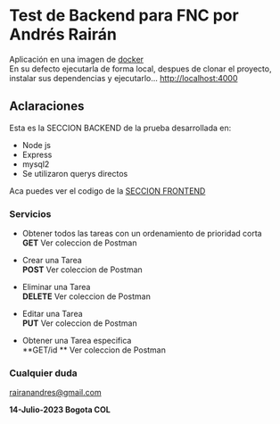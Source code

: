 # Test de Backend para FNC por Andrés Rairán

Aplicación en una imagen de [docker](http://localhost:4000/) \
En su defecto ejecutarla de forma local, despues de clonar el proyecto, instalar sus dependencias y ejecutarlo... [http://localhost:4000](http://localhost:4000)

## Aclaraciones
Esta es la SECCION BACKEND de la prueba desarrollada en:

- Node js
- Express
- mysql2
- Se utilizaron querys directos

Aca puedes ver el codigo de la [SECCION FRONTEND](https://github.com/Andrair/test_fnc_frontend)

### **Servicios**

- Obtener todos las tareas con un ordenamiento de prioridad corta\
  **GET** Ver coleccion de Postman 

- Crear una Tarea \
  **POST** Ver coleccion de Postman 

- Eliminar una Tarea \
  **DELETE** Ver coleccion de Postman 

- Editar una Tarea \
  **PUT** Ver coleccion de Postman

- Obtener una Tarea especifica \
  **GET/id ** Ver coleccion de Postman 

### Cualquier duda

rairanandres@gmail.com

**14-Julio-2023 Bogota COL**
